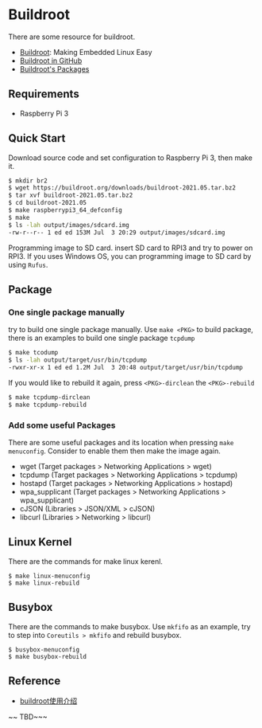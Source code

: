 # Buildroot

There are some resource for buildroot.

- [Buildroot](https://buildroot.org/): Making Embedded Linux Easy
- [Buildroot in GitHub](https://github.com/buildroot/buildroot)
- [Buildroot's Packages](https://github.com/buildroot/buildroot/tree/master/package)

## Requirements

- Raspberry Pi 3

## Quick Start

Download source code and set configuration to Raspberry Pi 3, then make it.

```bash
$ mkdir br2
$ wget https://buildroot.org/downloads/buildroot-2021.05.tar.bz2
$ tar xvf buildroot-2021.05.tar.bz2
$ cd buildroot-2021.05
$ make raspberrypi3_64_defconfig
$ make
$ ls -lah output/images/sdcard.img
-rw-r--r-- 1 ed ed 153M Jul  3 20:29 output/images/sdcard.img

```

Programming image to SD card. insert SD card to RPI3 and try to power on RPI3. If you uses Windows OS, you can programming image to SD card by using `Rufus`.

## Package

### One single package manually

try to build one single package manually. Use `make <PKG>` to build package, there is an examples to build one single package `tcpdump` 

```bash
$ make tcodump
$ ls -lah output/target/usr/bin/tcpdump
-rwxr-xr-x 1 ed ed 1.2M Jul  3 20:48 output/target/usr/bin/tcpdump
```

If you would like to rebuild it again, press `<PKG>-dirclean` the `<PKG>-rebuild`

```bash
$ make tcpdump-dirclean
$ make tcpdump-rebuild
```

### Add some useful Packages

There are some useful packages and its location when pressing `make menuconfig`. Consider to enable them then make the image again.

- wget (Target packages > Networking Applications > wget)
- tcpdump (Target packages > Networking Applications > tcpdump)
- hostapd (Target packages > Networking Applications > hostapd)
- wpa_supplicant (Target packages > Networking Applications > wpa_supplicant)
- cJSON (Libraries > JSON/XML >  cJSON)
- libcurl (Libraries > Networking > libcurl)

## Linux Kernel

There are the commands for make linux kerenl. 

```
$ make linux-menuconfig
$ make linux-rebuild
```

## Busybox

There are the commands to make busybox. Use `mkfifo` as an example, try to step into `Coreutils > mkfifo` and rebuild busybox.
```
$ busybox-menuconfig 
$ make busybox-rebuild
```

## Reference

- [buildroot使用介绍](https://www.cnblogs.com/arnoldlu/p/9553995.html)

~~ TBD~~~
